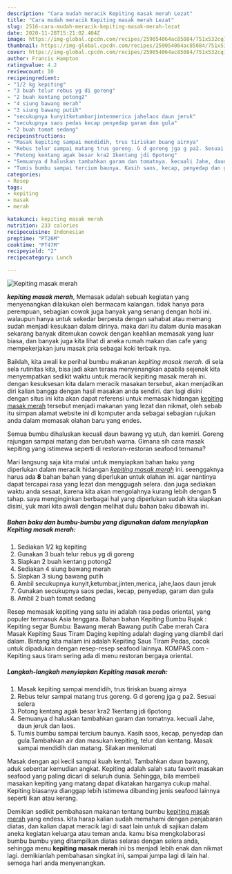 ```yaml
---
description: "Cara mudah meracik Kepiting masak merah Lezat"
title: "Cara mudah meracik Kepiting masak merah Lezat"
slug: 2516-cara-mudah-meracik-kepiting-masak-merah-lezat
date: 2020-11-28T15:21:02.404Z
image: https://img-global.cpcdn.com/recipes/259054064ac85084/751x532cq70/kepiting-masak-merah-foto-resep-utama.jpg
thumbnail: https://img-global.cpcdn.com/recipes/259054064ac85084/751x532cq70/kepiting-masak-merah-foto-resep-utama.jpg
cover: https://img-global.cpcdn.com/recipes/259054064ac85084/751x532cq70/kepiting-masak-merah-foto-resep-utama.jpg
author: Francis Hampton
ratingvalue: 4.2
reviewcount: 10
recipeingredient:
- "1/2 kg kepiting"
- "3 buah telur rebus yg di goreng"
- "2 buah kentang potong2"
- "4 siung bawang merah"
- "3 siung bawang putih"
- "secukupnya kunyitketumbarjintenmerica jahelaos daun jeruk"
- "secukupnya saos pedas kecap penyedap garam dan gula"
- "2 buah tomat sedang"
recipeinstructions:
- "Masak kepiting sampai mendidih, trus tiriskan buang airnya"
- "Rebus telur sampai matang trus goreng. G d goreng jga g pa2. Sesuai selera"
- "Potong kentang agak besar kra2 1kentang jdi 6potong"
- "Semuanya d haluskan tambahkan garam dan tomatnya. kecuali Jahe, daun jeruk dan laos."
- "Tumis bumbu sampai tercium baunya. Kasih saos, kecap, penyedap dan gula.Tambahkan air dan masukan kepiting, telur dan kentang. Masak sampai mendidih dan matang. Silakan menikmati"
categories:
- Resep
tags:
- kepiting
- masak
- merah

katakunci: kepiting masak merah 
nutrition: 233 calories
recipecuisine: Indonesian
preptime: "PT26M"
cooktime: "PT47M"
recipeyield: "2"
recipecategory: Lunch

---
```



![Kepiting masak merah](https://img-global.cpcdn.com/recipes/259054064ac85084/751x532cq70/kepiting-masak-merah-foto-resep-utama.jpg)

<b><i>kepiting masak merah</i></b>, Memasak adalah sebuah kegiatan yang menyenangkan dilakukan oleh bermacam kalangan. tidak hanya para perempuan, sebagian cowok juga banyak yang senang dengan hobi ini. walaupun hanya untuk sekedar berpesta dengan sahabat atau memang sudah menjadi kesukaan dalam dirinya. maka dari itu dalam dunia masakan sekarang banyak ditemukan cowok dengan keahlian memasak yang luar biasa, dan banyak juga kita lihat di aneka rumah makan dan cafe yang mempekerjakan juru masak pria sebagai koki terbaik nya.

Baiklah, kita awali ke perihal bumbu makanan <i>kepiting masak merah</i>. di sela sela rutinitas kita, bisa jadi akan terasa menyenangkan apabila sejenak kita menyempatkan sedikit waktu untuk meracik kepiting masak merah ini. dengan kesuksesan kita dalam meracik masakan tersebut, akan menjadikan diri kalian bangga dengan hasil masakan anda sendiri. dan lagi disini dengan situs ini kita akan dapat referensi untuk memasak hidangan <u>kepiting masak merah</u> tersebut menjadi makanan yang lezat dan nikmat, oleh sebab itu simpan alamat website ini di komputer anda sebagai sebagian rujukan anda dalam memasak olahan baru yang endes.

Semua bumbu dihaluskan kecuali daun bawang yg utuh, dan kemiri. Goreng rajungan sampai matang dan berubah warna. Gimana sih cara masak kepiting yang istimewa seperti di restoran-restoran seafood ternama?


Mari langsung saja kita mulai untuk menyiapkan bahan baku yang diperlukan dalam meracik hidangan <u><i>kepiting masak merah</i></u> ini. seenggaknya harus ada <b>8</b> bahan bahan yang diperlukan untuk olahan ini. agar nantinya dapat tercapai rasa yang lezat dan menggugah selera. dan juga sediakan waktu anda sesaat, karena kita akan mengolahnya kurang lebih dengan <b>5</b> tahap. saya menginginkan berbagai hal yang diperlukan sudah kita siapkan disini, yuk mari kita awali dengan melihat dulu bahan baku dibawah ini.

<!--inarticleads1-->

##### Bahan baku dan bumbu-bumbu yang digunakan dalam menyiapkan Kepiting masak merah:

1. Sediakan 1/2 kg kepiting
1. Gunakan 3 buah telur rebus yg di goreng
1. Siapkan 2 buah kentang potong2
1. Sediakan 4 siung bawang merah
1. Siapkan 3 siung bawang putih
1. Ambil secukupnya kunyit,ketumbar,jinten,merica, jahe,laos daun jeruk
1. Gunakan secukupnya saos pedas, kecap, penyedap, garam dan gula
1. Ambil 2 buah tomat sedang


Resep memasak kepiting yang satu ini adalah rasa pedas oriental, yang populer termasuk Asia tenggara. Bahan bahan Kepiting Bumbu Rujak : Kepiting segar Bumbu: Bawang merah Bawang putih Cabe merah Cara Masak Kepiting Saus Tiram Daging kepiting adalah daging yang diambil dari dalam. Bintang kita malam ini adalah Kepiting Saus Tiram Pedas, cocok untuk dipadukan dengan resep-resep seafood lainnya. KOMPAS.com - Kepiting saus tiram sering ada di menu restoran bergaya oriental. 

<!--inarticleads2-->

##### Langkah-langkah menyiapkan Kepiting masak merah:

1. Masak kepiting sampai mendidih, trus tiriskan buang airnya
1. Rebus telur sampai matang trus goreng. G d goreng jga g pa2. Sesuai selera
1. Potong kentang agak besar kra2 1kentang jdi 6potong
1. Semuanya d haluskan tambahkan garam dan tomatnya. kecuali Jahe, daun jeruk dan laos.
1. Tumis bumbu sampai tercium baunya. Kasih saos, kecap, penyedap dan gula.Tambahkan air dan masukan kepiting, telur dan kentang. Masak sampai mendidih dan matang. Silakan menikmati


Masak dengan api kecil sampai kuah kental. Tambahkan daun bawang, aduk sebentar kemudian angkat. Kepiting adalah salah satu favorit masakan seafood yang paling dicari di seluruh dunia. Sehingga, bila membeli masakan kepiting yang matang dapat dikatakan harganya cukup mahal. Kepiting biasanya dianggap lebih istimewa dibanding jenis seafood lainnya seperti ikan atau kerang. 

Demikian sedikit pembahasan makanan tentang bumbu <u>kepiting masak merah</u> yang endess. kita harap kalian sudah memahami dengan penjabaran diatas, dan kalian dapat meracik lagi di saat lain untuk di sajikan dalam aneka kegiatan keluarga atau teman anda. kamu bisa mengkolaborasi bumbu bumbu yang ditampilkan diatas selaras dengan selera anda, sehingga menu <b>kepiting masak merah</b> ini bs menjadi lebih enak dan nikmat lagi. demikianlah pembahasan singkat ini, sampai jumpa lagi di lain hal. semoga hari anda menyenangkan.
